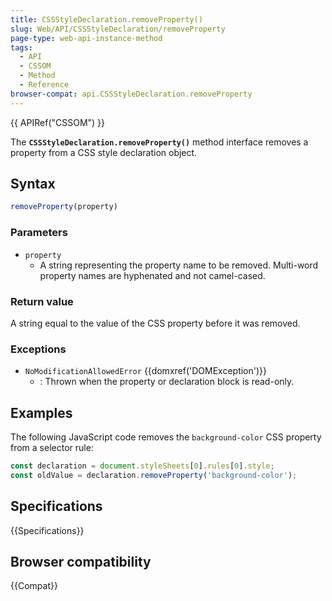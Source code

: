 ```yaml
---
title: CSSStyleDeclaration.removeProperty()
slug: Web/API/CSSStyleDeclaration/removeProperty
page-type: web-api-instance-method
tags:
  - API
  - CSSOM
  - Method
  - Reference
browser-compat: api.CSSStyleDeclaration.removeProperty
---
```

{{ APIRef("CSSOM") }}

The **`CSSStyleDeclaration.removeProperty()`** method interface
removes a property from a CSS style declaration object.

## Syntax

```js
removeProperty(property)
```

### Parameters

- `property`
  - A string representing the property name to be removed. Multi-word property names are hyphenated and not camel-cased.

### Return value

A string equal to the value of the CSS property before it was removed.

### Exceptions

- `NoModificationAllowedError` {{domxref('DOMException')}}
  - : Thrown when the property or declaration block is read-only.

## Examples

The following JavaScript code removes the `background-color` CSS property
from a selector rule:

```js
const declaration = document.styleSheets[0].rules[0].style;
const oldValue = declaration.removeProperty('background-color');
```

## Specifications

{{Specifications}}

## Browser compatibility

{{Compat}}
